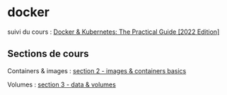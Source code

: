 # docker

suivi du cours : [Docker & Kubernetes: The Practical Guide [2022 Edition]](https://www.udemy.com/course/docker-kubernetes-the-practical-guide/)

## Sections de cours 

Containers & images : [section 2 - images & containers basics](./section%202%20-%20images%20&%20containers%20basics)

Volumes : [section 3 - data & volumes](./section%203%20-%20data%20&%20volumes)
